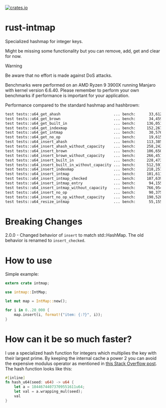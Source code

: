 [![crates.io](https://img.shields.io/crates/v/intmap.svg)](https://crates.io/crates/intmap)

# rust-intmap
Specialized hashmap for integer keys.

Might be missing some functionality but you can remove, add, get and clear for now.

> [!WARNING]  
> Be aware that no effort is made against DoS attacks.

Benchmarks were performed on an AMD Ryzen 9 3900X running Manjaro with kernel version 6.6.40. Please remember to perform your own benchmarks if performance is important for your application.

Performance compared to the standard hashmap and hashbrown:

```txt
test tests::u64_get_ahash                        ... bench:      33,612.79 ns/iter (+/- 1,338.91)
test tests::u64_get_brown                        ... bench:      34,459.40 ns/iter (+/- 563.82)
test tests::u64_get_built_in                     ... bench:     136,051.06 ns/iter (+/- 4,299.34)
test tests::u64_get_indexmap                     ... bench:     152,267.24 ns/iter (+/- 1,558.03)
test tests::u64_get_intmap                       ... bench:      30,576.66 ns/iter (+/- 1,642.70)
test tests::u64_get_no_op                        ... bench:      19,615.53 ns/iter (+/- 458.64)
test tests::u64_insert_ahash                     ... bench:     113,385.46 ns/iter (+/- 874.49)
test tests::u64_insert_ahash_without_capacity    ... bench:     258,242.55 ns/iter (+/- 54,208.86)
test tests::u64_insert_brown                     ... bench:     106,650.39 ns/iter (+/- 4,901.79)
test tests::u64_insert_brown_without_capacity    ... bench:     266,451.22 ns/iter (+/- 3,946.98)
test tests::u64_insert_built_in                  ... bench:     228,473.96 ns/iter (+/- 3,778.64)
test tests::u64_insert_built_in_without_capacity ... bench:     512,591.70 ns/iter (+/- 12,306.74)
test tests::u64_insert_indexmap                  ... bench:     218,257.40 ns/iter (+/- 72,881.46)
test tests::u64_insert_intmap                    ... bench:     101,611.15 ns/iter (+/- 4,536.83)
test tests::u64_insert_intmap_checked            ... bench:     107,639.17 ns/iter (+/- 1,862.78)
test tests::u64_insert_intmap_entry              ... bench:      94,155.26 ns/iter (+/- 1,357.05)
test tests::u64_insert_intmap_without_capacity   ... bench:     766,954.68 ns/iter (+/- 12,577.93)
test tests::u64_insert_no_op                     ... bench:      90,375.35 ns/iter (+/- 1,144.02)
test tests::u64_insert_no_op_without_capacity    ... bench:     190,528.64 ns/iter (+/- 5,733.59)
test tests::u64_resize_intmap                    ... bench:      55,155.88 ns/iter (+/- 648.32)
```
# Breaking Changes
2.0.0 - Changed behavior of `insert` to match std::HashMap. The old behavior is renamed to `insert_checked`. 

# How to use
Simple example:

```rust
extern crate intmap;

use intmap::IntMap;

let mut map = IntMap::new();

for i in 0..20_000 {
    map.insert(i, format!("item: {:?}", i));
}
```

# How can it be so much faster?
I use a specialized hash function for integers which multiplies the key with their largest prime. By keeping the internal cache a power 2 you can avoid the expensive modulus operator as mentioned in [this Stack Overflow post](http://stackoverflow.com/questions/6670715/mod-of-power-2-on-bitwise-operators). The hash function looks like this:

```rust
#[inline]
fn hash_u64(seed: u64) -> u64 {
    let a = 18446744073709551611u64;
    let val = a.wrapping_mul(seed);
    val
}
```
